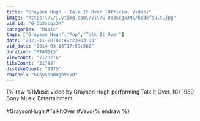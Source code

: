 ```yaml
---
title: "Grayson Hugh - Talk It Over (Official Video)"
image: "https:\/\/i.ytimg.com\/vi\/G-Db3scgx3M\/hqdefault.jpg"
vid_id: "G-Db3scgx3M"
categories: "Music"
tags: ["Grayson Hugh","Pop","Talk It Over"]
date: "2021-11-20T00:49:23+03:00"
vid_date: "2014-03-16T17:59:56Z"
duration: "PT4M11S"
viewcount: "7123776"
likeCount: "31788"
dislikeCount: "1975"
channel: "GraysonHughVEVO"
---
```

{% raw %}Music video by Grayson Hugh performing Talk It Over. (C) 1989 Sony Music Entertainment<br /><br />#GraysonHugh #TalkItOver #Vevo{% endraw %}
